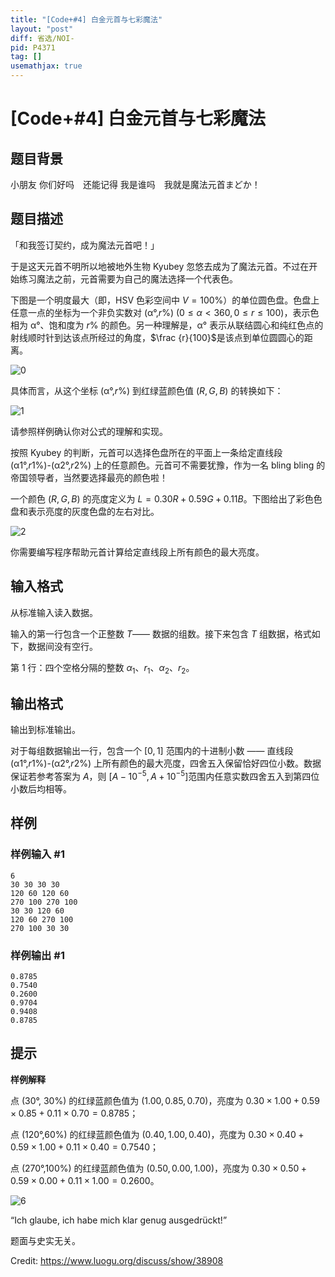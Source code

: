 ```yaml
---
title: "[Code+#4] 白金元首与七彩魔法"
layout: "post"
diff: 省选/NOI-
pid: P4371
tag: []
usemathjax: true
---
```


# [Code+#4] 白金元首与七彩魔法
## 题目背景

小朋友 你们好吗　还能记得 我是谁吗　我就是魔法元首まどか！
## 题目描述

「和我签订契约，成为魔法元首吧！」

于是这天元首不明所以地被地外生物 Kyubey 忽悠去成为了魔法元首。不过在开始练习魔法之前，元首需要为自己的魔法选择一个代表色。

下图是一个明度最大（即，HSV 色彩空间中 $V = 100\%$）的单位圆色盘。色盘上任意一点的坐标为一个非负实数对 (α°,$r\%$) $(0 \leq \alpha < 360,0 \leq r \leq 100)$，表示色相为 α°、饱和度为 $r\%$ 的颜色。另一种理解是，α° 表示从联结圆心和纯红色点的射线顺时针到达该点所经过的角度，$\frac {r}{100}$​​ 是该点到单位圆圆心的距离。

![0](https://i.loli.net/2018/04/02/5ac1bb23a4d50.png)

具体而言，从这个坐标 (α°,$r\%$) 到红绿蓝颜色值 $(R,G,B)$ 的转换如下：

![1](https://cdn.luogu.com.cn/upload/pic/16828.png)

请参照样例确认你对公式的理解和实现。

按照 Kyubey 的判断，元首可以选择色盘所在的平面上一条给定直线段 (α1°,$r1\%$)-(α2°,$r2\%$) 上的任意颜色。元首可不需要犹豫，作为一名 bling bling 的帝国领导者，当然要选择最亮的颜色啦！

一个颜色 $(R,G,B)$ 的亮度定义为 $L = 0.30R + 0.59G + 0.11B$。下图给出了彩色色盘和表示亮度的灰度色盘的左右对比。

![2](https://i.loli.net/2018/04/02/5ac1bb2371a0b.png)

你需要编写程序帮助元首计算给定直线段上所有颜色的最大亮度。
## 输入格式

从标准输入读入数据。

输入的第一行包含一个正整数 $T$—— 数据的组数。接下来包含 $T$ 组数据，格式如下，数据间没有空行。

第 $1$ 行：四个空格分隔的整数 $\alpha_1$​​、$r_1$​​、$\alpha_2$​​、$r_2$​​。


## 输出格式

输出到标准输出。

对于每组数据输出一行，包含一个 $[0,1]$ 范围内的十进制小数 —— 直线段 (α1°,$r1\%$)-(α2°,$r2\%$) 上所有颜色的最大亮度，四舍五入保留恰好四位小数。数据保证若参考答案为 $A$，则 [$A-10^{-5},A+10^{-5}$]​ 范围内任意实数四舍五入到第四位小数后均相等。

## 样例

### 样例输入 #1
```
6
30 30 30 30
120 60 120 60
270 100 270 100
30 30 120 60
120 60 270 100
270 100 30 30
```
### 样例输出 #1
```
0.8785
0.7540
0.2600
0.9704
0.9408
0.8785
```
## 提示

**样例解释**

点 (30°, $30\%$) 的红绿蓝颜色值为 $(1.00, 0.85, 0.70)$，亮度为 $0.30 \times 1.00 + 0.59 \times 0.85 + 0.11 \times 0.70 = 0.8785$；

点 (120°,$60\%$) 的红绿蓝颜色值为 $(0.40, 1.00, 0.40)$，亮度为 $0.30 \times 0.40 + 0.59 \times 1.00 + 0.11 \times 0.40 = 0.7540$； 

点 (270°,$100\%$) 的红绿蓝颜色值为 $(0.50, 0.00, 1.00)$，亮度为 $0.30 \times 0.50 + 0.59 \times 0.00 + 0.11 \times 1.00 = 0.2600$。

![6](https://cdn.luogu.com.cn/upload/pic/16899.png)

 “Ich glaube, ich habe mich klar genug ausgedrückt!”

题面与史实无关。

Credit: https://www.luogu.org/discuss/show/38908
